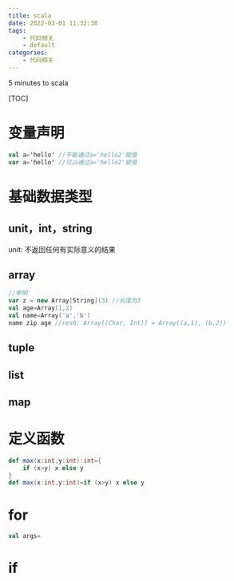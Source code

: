 ```yaml
---
title: scala
date: 2022-03-01 11:32:38
tags:
    - 代码相关
    - default
categories: 
    - 代码相关
---
```


5 minutes to scala

<!-- more -->


[TOC]

# 变量声明

```scala
val a='hello' //不能通过a='hello2'赋值
var a='hello' //可以通过a='hello2'赋值
```



# 基础数据类型

## unit，int，string

unit: 不返回任何有实际意义的结果



## array

```scala
//申明
var z = new Array[String](3) //长度为3
val age=Array(1,2)
val name=Array('a','b')
name zip age //res0: Array[(Char, Int)] = Array((a,1), (b,2))

```



## tuple

## list

## map

# 定义函数

```scala
def max(x:int,y:int):int={
    if (x>y) x else y
}
def max(x:int,y:int)=if (x>y) x else y 
```

# for

```scala
val args=
```





# if

